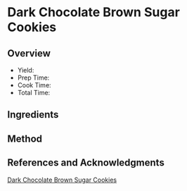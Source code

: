 # Dark Chocolate Brown Sugar Cookies

## Overview

- Yield:
- Prep Time:
- Cook Time:
- Total Time:

## Ingredients


## Method



## References and Acknowledgments

[Dark Chocolate Brown Sugar Cookies](https://ulasngerti.blogspot.com/2019/12/dark-chocolate-brown-sugar-cookies.html)
